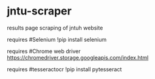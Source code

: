 # jntu-scraper
results page scraping of jntuh website


requires #Selenium
!pip install selenium

requires #Chrome web driver
https://chromedriver.storage.googleapis.com/index.html

requires #tesseractocr
!pip install pytesseract

